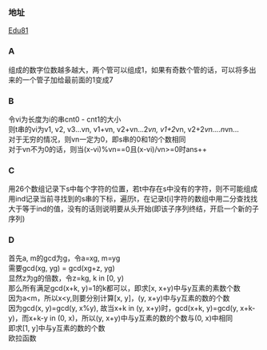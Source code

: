### 地址
[Edu81](https://codeforces.com/contest/1295)

### A
组成的数字位数越多越大，两个管可以组成1，如果有奇数个管的话，可以将多出来的一个管子加给最前面的1变成7

### B
令vi为长度为i的串cnt0 - cnt1的大小  
则t串的vi为v1, v2, v3...vn, v1+vn, v2+vn...2*vn, v1+2*vn, v2+2*vn....n*vn...  
对于无穷的情况，则vn一定为0，即s串的0和1的个数相同  
对于vn不为0的话，则当(x-vi)%vn==0且(x-vi)/vn>=0时ans++

### C
用26个数组记录下s中每个字符的位置，若t中存在s中没有的字符，则不可能组成  
用ind记录当前寻找到的s串的下标，遍历t，在记录t[i]字符的数组中用二分查找找大于等于ind的值，没有的话则说明要从头开始(即该子序列终结，开启一个新的子序列)

### D
首先a, m的gcd为g，令a=xg, m=yg  
需要gcd(xg, yg) = gcd(xg+z, yg)  
显然z为g的倍数，令z=kg, k in [0, y)  
那么所有满足gcd(x+k, y)=1的k都可以，即求[x, x+y)中与y互素的素数个数  
因为a<m，所以x<y,则要分别计算[x, y]，(y, x+y)中与y互素的数的个数  
因为gcd(x, y)=gcd(y, x%y), 故当x+k in (y, x+y)时，gcd(x+k, y)=gcd(y, x+k-y)，而x+k-y in (0, x)，所以(y, x+y)中与y互素的数的个数与(0, x)中相同  
即求[1, y]中与y互素的数的个数  
欧拉函数
